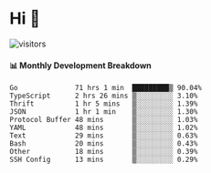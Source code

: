 # Hi 👋
 
![visitors](https://visitor-badge.glitch.me/badge?page_id=sorcererxw.sorcererx)

#### 📊 Monthly Development Breakdown

<!--START_SECTION:waka-->
```text
Go              71 hrs 1 min  █████████▒ 90.04%
TypeScript      2 hrs 26 mins ▒░░░░░░░░░ 3.10%
Thrift          1 hr 5 mins   ▒░░░░░░░░░ 1.39%
JSON            1 hr 1 min    ▒░░░░░░░░░ 1.30%
Protocol Buffer 48 mins       ▒░░░░░░░░░ 1.03%
YAML            48 mins       ▒░░░░░░░░░ 1.02%
Text            29 mins       ▒░░░░░░░░░ 0.63%
Bash            20 mins       ▒░░░░░░░░░ 0.43%
Other           18 mins       ▒░░░░░░░░░ 0.39%
SSH Config      13 mins       ▒░░░░░░░░░ 0.29%
```
<!--END_SECTION:waka-->
